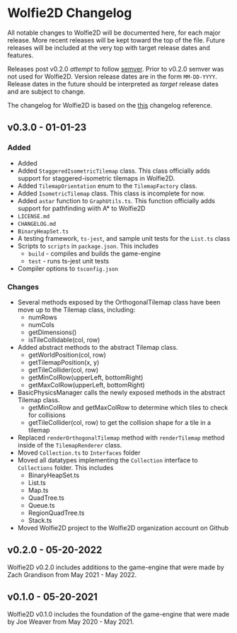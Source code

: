 # Wolfie2D Changelog
All notable changes to Wolfie2D will be documented here, for each major release. More recent releases will be kept toward the top of the file. Future releases will be included at the very top with target release dates and features. 

Releases post v0.2.0 *attempt* to follow [semver](https://semver.org/). Prior to v0.2.0 semver was not used for Wolfie2D. Version release dates are in the form `MM-DD-YYYY`. Release dates in the future should be interpreted as *target* release dates and are subject to change.

The changelog for Wolfie2D is based on the [this](https://keepachangelog.com/en/1.0.0/) changelog reference.

## v0.3.0 - 01-01-23
### Added
* Added 
* Added `StaggeredIsometricTilemap` class. This class officially adds support for staggered-isometric tilemaps in Wolfie2D.
* Added `TilemapOrientation` enum to the `TilemapFactory` class. 
* Added `IsometricTilemap` class. This class is incomplete for now.
* Added `astar` function to `GraphUtils.ts`. This function officially adds support for pathfinding wiith A* to Wolfie2D
* `LICENSE.md`
* `CHANGELOG.md`
* `BinaryHeapSet.ts`
* A testing framework, `ts-jest`, and sample unit tests for the `List.ts` class
* Scripts to `scripts` in `package.json`. This includes
    * `build` - compiles and builds the game-engine
    * `test` - runs ts-jest unit tests
* Compiler options to `tsconfig.json`

### Changes
* Several methods exposed by the OrthogonalTilemap class have been move up to the Tilemap class, including:
  - numRows
  - numCols
  - getDimensions()
  - isTileCollidable(col, row)
* Added abstract methods to the abstract Tilemap class.
  - getWorldPosition(col, row)
  - getTilemapPosition(x, y)
  - getTileCollider(col, row)
  - getMinColRow(upperLeft, bottomRight)
  - getMaxColRow(upperLeft, bottomRight)
* BasicPhysicsManager calls the newly exposed methods in the abstract Tilemap class. 
  - getMinColRow and getMaxColRow to determine which tiles to check for collisions
  - getTileCollider(col, row) to get the collision shape for a tile in a tilemap
* Replaced `renderOrthogonalTilemap` method with `renderTilemap` method inside of the `TilemapRenderer` class. 
* Moved `Collection.ts` to `Interfaces` folder
* Moved all datatypes implementing the `Collection` interface to `Collections` folder. This includes
    * BinaryHeapSet.ts
    * List.ts
    * Map.ts
    * QuadTree.ts
    * Queue.ts
    * RegionQuadTree.ts
    * Stack.ts
* Moved Wolfie2D project to the Wolfie2D organization account on Github


## v0.2.0 - 05-20-2022
Wolfie2D v0.2.0 includes additions to the game-engine that were made by Zach Grandison from May 2021 - May 2022. 

## v0.1.0 - 05-20-2021
Wolfie2D v0.1.0 includes the foundation of the game-engine that were made by Joe Weaver from May 2020 - May 2021. 


